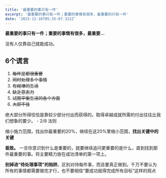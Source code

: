 ```yaml
---
title: '最重要的事只有一件'
excerpt: '最重要的事只有一件；重要的事情有很多，最重要的只有一件'
date: '2023-12-16T05:35:07.322Z'
---
```


**最重要的事只有一件；重要的事情有很多，最重要...**

没有人仅靠自己就能成功。

## 6个谎言

1.  ~~每件是都很重要~~
2.  ~~同时处理多个事情~~
3.  ~~有规律的生活~~
4.  ~~缺乏意志力~~
5.  ~~试图平衡生活的各个方面~~
6.  ~~大即不佳~~

绝大部分所得恰恰是靠较少部分付出而获得的。取得卓越成就所需的付出往往比我们想象的要少。 - 2/8 法则

缩小施力范围，找出你最重要的20%，继续在这20%里缩小范围，**找出关键中的关键**

**极致。** 一旦你意识到什么是重要的，就要继续追问更重要的是什么，直到找到那件最重要的事。将主要精力放在成功清单的第一项上。

**别掉进“待处理事项”的陷阱**。区别对待每件事，而且要真正做到。千万不要认为所有的事情都需要做完才行，也不要相信“要成功就得完成所有目标”这样的观点
